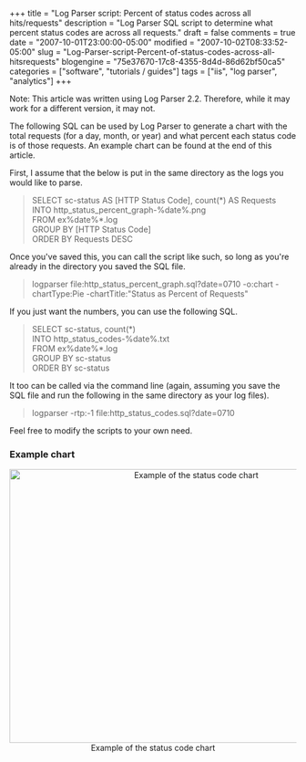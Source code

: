 +++
title = "Log Parser script: Percent of status codes across all hits/requests"
description = "Log Parser SQL script to determine what percent status codes are across all requests."
draft = false
comments = true
date = "2007-10-01T23:00:00-05:00"
modified = "2007-10-02T08:33:52-05:00"
slug = "Log-Parser-script-Percent-of-status-codes-across-all-hitsrequests"
blogengine = "75e37670-17c8-4355-8d4d-86d62bf50ca5"
categories = ["software", "tutorials / guides"]
tags = ["iis", "log parser", "analytics"]
+++

<div class="note">
<p>
Note: This article was written using Log Parser 2.2. Therefore, while it may work for a different version, it may not.
</p>
</div>
<p>
The following SQL can be used by Log Parser to generate a chart with the total requests (for a day, month, or year) and what percent each status code is of those requests. An example chart can be found at the end of this article.
</p>
<p>
First, I assume that the below is put in the same directory as the logs you would like to parse.&nbsp;
</p>
<blockquote>
	<p>
	SELECT sc-status AS [HTTP Status Code], count(*) AS Requests<br />
	INTO http_status_percent_graph-%date%.png<br />
	FROM ex%date%*.log<br />
	GROUP BY [HTTP Status Code]<br />
	ORDER BY Requests DESC<br />
	</p>
</blockquote>
<p>
Once you&#39;ve saved this, you can call the script like such, so long as you&#39;re already in the directory you saved the SQL file.
</p>
<blockquote>
	<p>
	logparser file:http_status_percent_graph.sql?date=0710 -o:chart -chartType:Pie -chartTitle:&quot;Status as Percent of Requests&quot;
	</p>
</blockquote>
<p>
If you just want the numbers, you can use the following SQL.
</p>
<blockquote>
	<p>
	SELECT sc-status, count(*)<br />
	INTO http_status_codes-%date%.txt<br />
	FROM ex%date%*.log<br />
	GROUP BY sc-status<br />
	ORDER BY sc-status 
	</p>
</blockquote>
<p>
It too can be called via the command line (again, assuming you save the SQL file and run the following in the same directory as your log files). 
</p>
<blockquote>
	<p>
	logparser -rtp:-1 file:http_status_codes.sql?date=0710&nbsp;
	</p>
</blockquote>
<p>
Feel free to modify the scripts to your own need.
</p>
<h3>Example chart</h3>
<p style="text-align: center">
<img style="width: 640px; height: 480px" src="http://strivinglife.com/files/2007/10/http_status_percent_graph-example.gif" alt="Example of the status code chart" title="Example of the status code chart" /><br />
Example of the status code chart
</p>

